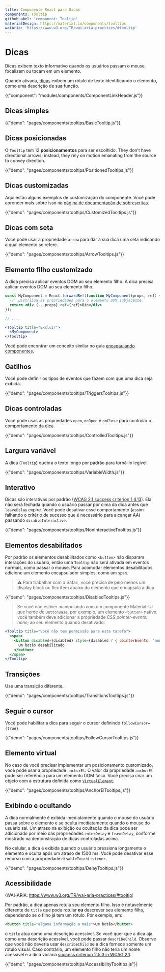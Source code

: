 ```yaml
---
title: Componente React para Dicas
components: Tooltip
githubLabel: 'component: Tooltip'
materialDesign: https://material.io/components/tooltips
waiAria: 'https://www.w3.org/TR/wai-aria-practices/#tooltip'
---
```


# Dicas

<p class="description">Dicas exibem texto informativo quando os usuários passam o mouse, focalizam ou tocam em um elemento.</p>

Quando ativada, [dicas](https://material.io/design/components/tooltips.html) exibem um rótulo de texto identificando o elemento, como uma descrição de sua função.

{{"component": "modules/components/ComponentLinkHeader.js"}}

## Dicas simples

{{"demo": "pages/components/tooltips/BasicTooltip.js"}}

## Dicas posicionadas

O `Tooltip` tem 12 **posicionamentos** para ser escolhido. They don't have directional arrows; instead, they rely on motion emanating from the source to convey direction.

{{"demo": "pages/components/tooltips/PositionedTooltips.js"}}

## Dicas customizadas

Aqui estão alguns exemplos de customização do componente. Você pode aprender mais sobre isso na [página de documentação de sobrescritas](/customization/how-to-customize/).

{{"demo": "pages/components/tooltips/CustomizedTooltips.js"}}

## Dicas com seta

Você pode usar a propriedade `arrow` para dar à sua dica uma seta indicando a qual elemento se refere.

{{"demo": "pages/components/tooltips/ArrowTooltips.js"}}

## Elemento filho customizado

A dica precisa aplicar eventos DOM ao seu elemento filho. A dica precisa aplicar eventos DOM ao seu elemento filho.

```jsx
const MyComponent = React.forwardRef(function MyComponent(props, ref) {
  //  Distribua as propriedades para o elemento DOM subjacente.
  return <div {...props} ref={ref}>Bin</div>
});

// ...

<Tooltip title="Excluir">
  <MyComponent>
</Tooltip>
```

Você pode encontrar um conceito similar no guia [encapaulando componentes](/guides/composition/#wrapping-components).

## Gatilhos

Você pode definir os tipos de eventos que fazem com que uma dica seja exibida.

{{"demo": "pages/components/tooltips/TriggersTooltips.js"}}

## Dicas controladas

Você pode usas as propriedades `open`, `onOpen` e `onClose` para controlar o comportamento da dica.

{{"demo": "pages/components/tooltips/ControlledTooltips.js"}}

## Largura variável

A dica (`Tooltip`) quebra o texto longo por padrão para torná-lo legível.

{{"demo": "pages/components/tooltips/VariableWidth.js"}}

## Interativo

Dicas são interativas por padrão ([WCAG 2.1 success criterion 1.4.13](https://www.w3.org/TR/WCAG21/#content-on-hover-or-focus)). Ela não será fechada quando o usuário passar por cima da dica antes que `leaveDelay` expire. Você pode desativar esse comportamento (assim falhando o critério de sucesso que é necessário para alcançar AA) passando `disableInteractive`.

{{"demo": "pages/components/tooltips/NonInteractiveTooltips.js"}}

## Elementos desabilitados

Por padrão os elementos desabilitados como `<button>` não disparam interações do usuário, então uma `Tooltip` não será ativada em eventos normais, como passar o mouse. Para acomodar elementos desabilitados, adicione um elemento encapsulador simples, como um `span`.

> ⚠️ Para trabalhar com o Safari, você precisa de pelo menos um display block ou flex item abaixo do elemento que encapsula a dica.

{{"demo": "pages/components/tooltips/DisabledTooltips.js"}}

> Se você não estiver manipulando com um componente Material-UI que herde de `ButtonBase`, por exemplo, um elemento `<button>` nativo, você também deve adicionar a propriedade CSS *pointer-events: none;* ao seu elemento quando desativado:

```jsx
<Tooltip title="Você não tem permissão para esta tarefa">
  <span>
    <button disabled={disabled} style={disabled ? { pointerEvents: 'none' } : {}}>
      Um botão desabilitado
    </button>
  </span>
</Tooltip>
```

## Transições

Use uma transição diferente.

{{"demo": "pages/components/tooltips/TransitionsTooltips.js"}}

## Seguir o cursor

Você pode habilitar a dica para seguir o cursor definindo `followCursor={true}`.

{{"demo": "pages/components/tooltips/FollowCursorTooltips.js"}}

## Elemento virtual

No caso de você precisar implementar um posicionamento customizado, você pode usar a propriedade `anchorEl`: O valor da propriedade `anchorEl` pode ser referência para um elemento DOM falso. Você precisa criar um objeto com a estrutura definida como  [`VirtualElement`](https://popper.js.org/docs/v2/virtual-elements/).

{{"demo": "pages/components/tooltips/AnchorElTooltips.js"}}

## Exibindo e ocultando

A dica normalmente é exibida imediatamente quando o mouse do usuário passa sobre o elemento e se oculta imediatamente quando o mouse do usuário sai. Um atraso na exibição ou ocultação da dica pode ser adicionado por meio das propriedades `enterDelay` e `leaveDelay`, conforme mostrado na demonstração de dicas controladas acima.

No celular, a dica é exibida quando o usuário pressiona longamente o elemento e oculta após um atraso de 1500 ms. Você pode desativar esse recurso com a propriedade `disableTouchListener`.

{{"demo": "pages/components/tooltips/DelayTooltips.js"}}

## Acessibilidade

(WAI-ARIA: https://www.w3.org/TR/wai-aria-practices/#tooltip)

Por padrão, a dica apenas rotula seu elemento filho. Isso é notavelmente diferente de `title` que pode rotular **ou** descrever seu elemento filho, dependendo se o filho já tem um rótulo. Por exemplo, em:

```html
<button title="alguma informação a mais">Um botão</button>
```

o `title` atua como uma descrição acessível. Se você quer que a dica aja como uma descrição acessível, você pode passar `describeChild`. Observe que você não deveria usar `describeChild` se a dica fornece somente um rótulo visual. Caso contrário, um elemento filho não teria um nome acessível e a dica violaria [success criterion 2.5.3 in WCAG 2.1](https://www.w3.org/WAI/WCAG21/Understanding/label-in-name.html).

{{"demo": "pages/components/tooltips/AccessibilityTooltips.js"}}
